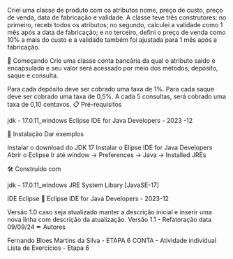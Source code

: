 Criei uma classe de produto com os atributos nome, preço de custo, preço de venda, data de fabricação e validade. A classe teve três construtores: no primeiro, recebi todos os atributos; no segundo, calculei a validade como 1 mês após a data de fabricação; e no terceiro, defini o preço de venda como 10% a mais do custo e a validade também foi ajustada para 1 mês após a fabricação.

🚀 Começando
Crie uma classe conta bancária da qual o atributo saldo é encapsulado e seu valor será acessado por meio dos métodos, depósito, saque e consulta.

Para cada depósito deve ser cobrado uma taxa de 1%.
Para cada saque deve ser cobrado uma taxa de 0,5%.
A cada 5 consultas, será cobrado uma taxa de 0,10 centavos.
📋 Pré-requisitos

jdk - 17.0.11_windows Eclipse IDE for Java Developers - 2023 -12

🔧 Instalação Dar exemplos

Instalar o download do JDK 17
Instalar o Elipse IDE for Java Developers
Abrir o Eclipse
Ir até window -> Preferences -> Java -> Installed JREs

🛠 Construído com

jdk - 17.0.11_windows JRE System Libary [JavaSE-17]

IDE Eclipse 📌 Eclipse IDE for Java Developers - 2023-12

Versão 1.0 caso seja atualizado manter a descrição inicial e inserir uma nova linha com descrição da atualização. Versão 1.1 - Refatoração data 09/09/24 ✒ Autores

Fernando Bloes Martins da Silva - ETAPA 6 CONTA - Atividade individual Lista de Exercícios - Etapa 6
